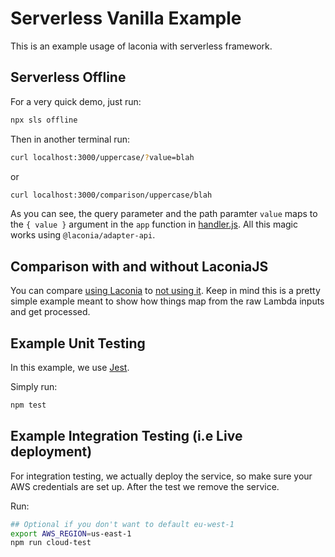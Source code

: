 # Serverless Vanilla Example
This is an example usage of laconia with serverless framework.

## Serverless Offline
For a very quick demo, just run:
```bash
npx sls offline
```

Then in another terminal run:
```bash
curl localhost:3000/uppercase/?value=blah
```
or
```bash
curl localhost:3000/comparison/uppercase/blah
```

As you can see, the query parameter and the path paramter `value` maps to the `{ value }` argument in the `app` function in [handler.js](handler.js#L29). All this magic works using `@laconia/adapter-api`.

## Comparison with and without LaconiaJS
You can compare [using Laconia](handler.js) to [not using it](comparison_handler.js). Keep in mind this is a pretty simple example meant to show how things map from the raw Lambda inputs and get processed.

## Example Unit Testing
In this example, we use [Jest](https://jestjs.io/).

Simply run:
```bash
npm test
```

## Example Integration Testing (i.e Live deployment)
For integration testing, we actually deploy the service, so make sure your AWS credentials are set up. After the test we remove the service.

Run:
```bash
## Optional if you don't want to default eu-west-1
export AWS_REGION=us-east-1
npm run cloud-test
```
